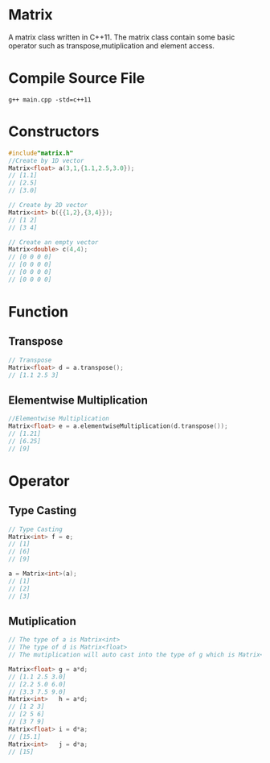 # Matrix
A matrix class written in C++11. The matrix class contain some basic operator such as transpose,mutiplication and element access.
# Compile Source File
```
g++ main.cpp -std=c++11
```
# Constructors
```C++
#include"matrix.h"
//Create by 1D vector
Matrix<float> a(3,1,{1.1,2.5,3.0}); 
// [1.1]
// [2.5]
// [3.0]

// Create by 2D vector
Matrix<int> b({{1,2},{3,4}}); 
// [1 2]
// [3 4]

// Create an empty vector
Matrix<double> c(4,4);
// [0 0 0 0]
// [0 0 0 0]
// [0 0 0 0]
// [0 0 0 0]
```
# Function 
## Transpose
``` C++
// Transpose 
Matrix<float> d = a.transpose();
// [1.1 2.5 3] 
```
## Elementwise Multiplication
```C++
//Elementwise Multiplication
Matrix<float> e = a.elementwiseMultiplication(d.transpose());
// [1.21]
// [6.25]
// [9]
```

# Operator
## Type Casting 
```C++
// Type Casting  
Matrix<int> f = e;
// [1]
// [6]
// [9]

a = Matrix<int>(a);
// [1]
// [2]
// [3]
```
## Mutiplication
```C++
// The type of a is Matrix<int>
// The type of d is Matrix<float>
// The mutiplication will auto cast into the type of g which is Matrix<float>

Matrix<float> g = a*d;
// [1.1 2.5 3.0]
// [2.2 5.0 6.0]
// [3.3 7.5 9.0]
Matrix<int>   h = a*d;
// [1 2 3]
// [2 5 6]
// [3 7 9]
Matrix<float> i = d*a;
// [15.1]
Matrix<int>   j = d*a;
// [15]

```


